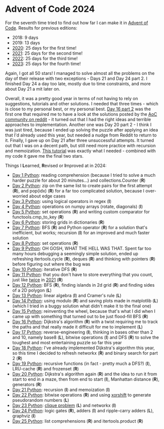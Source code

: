 # Advent of Code 2024

For the seventh time tried to find out how far I can make it in [Advent of Code](https://adventofcode.com/2023/). Results for previous editions:
* 2018: 9 days
* 2019: 13 days
* [2020](https://github.com/Leftfish/Advent-of-Code-2020): 25 days for the first time!
* [2021](https://github.com/Leftfish/Advent-of-Code-2021): 25 days for the second time!
* [2022](https://github.com/Leftfish/Advent-of-Code-2022): 25 days for the third time!
* [2023](https://github.com/Leftfish/Advent-of-Code-2023): 25 days for the fourth time!

Again, I got all 50 stars! I managed to solve almost all the problems on the day of their release with two exceptions - Days 21 and Day 24 part 2. I finished Day 24 a day too late, mostly due to time constraints, and more about Day 21 a mit later on. 

Overall, it was a pretty good year in terms of not having to rely on suggestions, tutorials and other solutions. I needed that three times - which is close to my personal best, or my personal best. [Day 16 part 2](https://adventofcode.com/2024/day/16) was the first one that required me to have a look at the solutions posted by the [AoC community on reddit](https://www.reddit.com/r/adventofcode/) - it turned out that I had the right ideas and terrible approaches to implementation. Another one was Day 20 part 2 - I think I was just tired, because I ended up solving the puzzle after applying an idea that I'd already used this year, but needed a nudge from Reddit to return to it. Finally, I gave up on Day 21 after three unsuccessful attempts. It turned out that I was on a decent path, but still need more practice with recursion and memoization. [This tutorial](https://www.reddit.com/r/adventofcode/comments/1hjx0x4/2024_day_21_quick_tutorial_to_solve_part_2_in/) was exactly what I needed - combined with my code it gave me the final two stars.

Things I **L**earned, **R**evised or **I**mproved at in 2024:

* [Day 1 Python](01/d01.py): reading comprehension (because I tried to solve a much harder puzzle for about 20 minutes...) and collections.Counter (**R**)
* [Day 2 Python](02/d02.py): zip on the same list to create pairs for the first attempt (**R**), and pop(idx) (**R**) for a far too complicated solution, because I over-worried about edge cases
* [Day 3 Python](03/d03.py): using logical operators in regex (**I**)
* [Day 4 Python](04/d04.py): operations on numpy arrays (rotate, diagonals) (**I**)
* [Day 5 Python](05/d05.py): set operations (**R**) and writing custom comparator for functools.cmp_to_key (**R**)
* [Day 6 Python](06/d06.py): storing grids in dictionaries (**R**)
* [Day 7 Python](07/d07.py): BFS (**R**) and Python operator (**R**) for a solution that's inefficient, but works; recursion (**I**) for an improved and much faster solution
* [Day 8 Python](08/d08.py): set operations (**R**)
* [Day 9 Python](09/d09.py): OH GOSH, WHAT THE HELL WAS THAT. Spent far too many hours debugging a seemingly simple solution, ended up refreshing itertools.cycle (**R**), deques (**R**) and thinking with pointers (**R**) before figuring out where the bug was
* [Day 10 Python](10/d10.py): iterative DFS (**R**)
* [Day 11 Python](11/d11.py): that you don't have to store everything that you count, just like [twice](https://github.com/Leftfish/Advent-of-Code-2021/blob/main/06/d06.py) in [2021](https://github.com/Leftfish/Advent-of-Code-2021/blob/main/14/d14.py) (**R**)
* [Day 12 Python](12/d12.py): BFS (**R**), finding islands in 2d grid (**R**) and finding sides of a 2D polygon (**L**)
* [Day 13 Python](13/d13.py): linear algebra (**I**) and Cramer's rule (**L**)
* [Day 14 Python](14/d14.py): using modulo (**R**) and saving plots made in matplotlib (**L**) (which I tried in a buggy solution what didn't make it to the final one)
* [Day 15 Python](15/d15.py): reinventing the wheel, because that's what I did when I came up with something that turned out to be just flood-fill BFS (**R**)
* [Day 16 Python](16/d16.py): Dijkstra's algorithm (**R**) with a twist requiring me to track the paths and that really made it difficult for me to implement (**L**)
* [Day 17 Python](17/d17.py): reverse-engineering (**I**), thinking in bases other than 2 and 10, namely base8 (**L**), bitwise operations (**I**) and DFS (**R**) to solve the toughest and most entertaining puzzle so far this year
* [Day 18 Python](18/d18.py): I've already implemented Dijkstra's algorithm this year, so this time I decided to refresh networkx (**R**) and binary search for part 2 (**R**)
* [Day 19 Python](19/d19.py): recursive functions (in fact - pretty much a DFS?) (**I**), LRU-cache (**R**) and frozenset (**R**)
* [Day 20 Python](20/d20.py): Dijkstra's algorithm again (**R**) and the idea to run it from start to end in a maze, then from end to start (**I**), Manhattan distance (**R**), generators (**R**)
* [Day 21 Python](21/d21.py): recursion (**I**) and memoization (**I**)
* [Day 22 Python](22/d22.py): bitwise operations (**R**) and using [xorshift](https://en.wikipedia.org/wiki/Xorshift) to generate pseudorandom numbers (**L**)
* [Day 23 Python](23/d23.py): [clique problem](https://en.wikipedia.org/wiki/Clique_problem) (**L**) and networkx (**I**)
* [Day 24 Python](24/d24.py): logic gates (**R**), adders (**I**) and ripple-carry adders (**L**), graphviz (**I**)
* [Day 25 Python](25/d25.py): list comprehensions (**R**) and itertools.product (**R**)